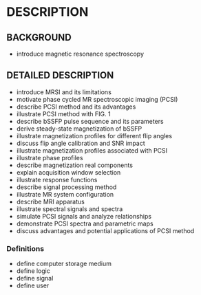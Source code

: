 # DESCRIPTION

## BACKGROUND

- introduce magnetic resonance spectroscopy

## DETAILED DESCRIPTION

- introduce MRSI and its limitations
- motivate phase cycled MR spectroscopic imaging (PCSI)
- describe PCSI method and its advantages
- illustrate PCSI method with FIG. 1
- describe bSSFP pulse sequence and its parameters
- derive steady-state magnetization of bSSFP
- illustrate magnetization profiles for different flip angles
- discuss flip angle calibration and SNR impact
- illustrate magnetization profiles associated with PCSI
- illustrate phase profiles
- describe magnetization real components
- explain acquisition window selection
- illustrate response functions
- describe signal processing method
- illustrate MR system configuration
- describe MRI apparatus
- illustrate spectral signals and spectra
- simulate PCSI signals and analyze relationships
- demonstrate PCSI spectra and parametric maps
- discuss advantages and potential applications of PCSI method

### Definitions

- define computer storage medium
- define logic
- define signal
- define user

